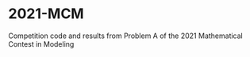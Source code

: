 # 2021-MCM
Competition code and results from Problem A of the 2021 Mathematical Contest in Modeling
